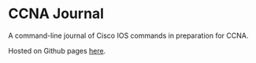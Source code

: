 # CCNA Journal

A command-line journal of Cisco IOS commands in preparation for CCNA.

Hosted on Github pages [here](https://dotneko.github.io/ccna-ref).
